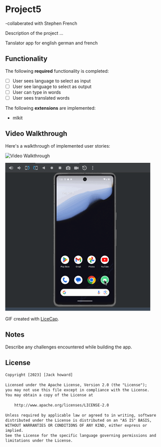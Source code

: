 # Project5

-collaberated with Stephen French

Description of the project ...

Tanslator app for english german and french

## Functionality 

The following **required** functionality is completed:

* [ ] User sees language to select as input
* [ ] User see language to select as output
* [ ] User can type in words
* [ ] User sees translated words

The following **extensions** are implemented:


* mlkit

## Video Walkthrough

Here's a walkthrough of implemented user stories:

<img src='walkthrough.gif' title='Video Walkthrough' width='50%' alt='Video Walkthrough' />

![](https://github.com/howardjh/Project5Real/blob/master/Projec5Demo.gif)

GIF created with [LiceCap](http://www.cockos.com/licecap/).

## Notes

Describe any challenges encountered while building the app.

## License

    Copyright [2023] [Jack howard]

    Licensed under the Apache License, Version 2.0 (the "License");
    you may not use this file except in compliance with the License.
    You may obtain a copy of the License at

        http://www.apache.org/licenses/LICENSE-2.0

    Unless required by applicable law or agreed to in writing, software
    distributed under the License is distributed on an "AS IS" BASIS,
    WITHOUT WARRANTIES OR CONDITIONS OF ANY KIND, either express or implied.
    See the License for the specific language governing permissions and
    limitations under the License.
